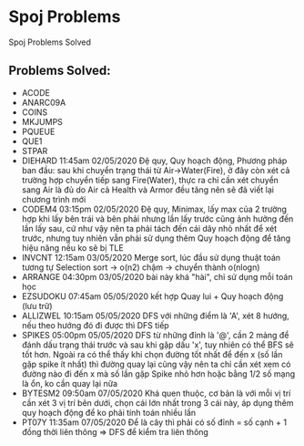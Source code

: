 # Spoj Problems

Spoj Problems Solved

## Problems Solved:

- ACODE
- ANARC09A
- COINS
- MKJUMPS
- PQUEUE
- QUE1
- STPAR
- DIEHARD 11:45am 02/05/2020 Đệ quy, Quy hoạch động, Phương pháp ban đầu: sau khi chuyển trạng thái từ Air->Water(Fire), ở đây còn xét cả trường hợp chuyển tiếp sang Fire(Water), thực ra chỉ cần xét chuyển sang Air là đủ do Air cả Health và Armor đều tăng nên sẽ đã viết lại chương trình mới
- CODEM4 03:15pm 02/05/2020 Đệ quy, Minimax, lấy max của 2 trường hợp khi lấy bên trái và bên phải nhưng lần lấy trước cũng ảnh hưởng đến lần lấy sau, cứ như vậy nên ta phải tách đến cái dãy nhỏ nhất để xét trước, nhưng tuy nhiên vẫn phải sử dụng thêm Quy hoạch động để tăng hiệu năng nếu ko sẽ bị TLE
- INVCNT 12:15am 03/05/2020 Merge sort, lúc đầu sử dụng thuật toán tương tự Selection sort -> o(n2) chậm -> chuyển thành o(nlogn)
- ARRANGE 04:30pm 03/05/2020 bài này khá "hài", chỉ sử dụng mỗi toán học
- EZSUDOKU 07:45am 05/05/2020 kết hợp Quay lui + Quy hoạch động (lưu trữ)
- ALLIZWEL 10:15am 05/05/2020 DFS với những điểm là 'A', xét 8 hướng, nếu theo hướng đó đi được thì DFS tiếp
- SPIKES 05:00pm 05/05/2020 DFS từ những đỉnh là '@', cần 2 mảng để đánh dấu trạng thái trước và sau khi gặp dấu 'x', tuy nhiên có thể BFS sẽ tốt hơn. Ngoài ra có thể thấy khi chọn đường tốt nhất để đến x (số lần gặp spike ít nhất) thì đường quay lại cũng vậy nên ta chỉ cần xét xem có đường nào đi đến x mà số lần gặp Spike nhỏ hơn hoặc bằng 1/2 số mạng là ổn, ko cần quay lại nữa
- BYTESM2 09:50am 07/05/2020 Khá quen thuộc, cơ bản là với mỗi vị trí cần xét 3 vị trí bên dưới, chọn cái lớn nhất trong 3 cái này, áp dụng thêm quy hoạch động để ko phải tính toán nhiều lần
- PT07Y 11:35am 07/05/2020 Để là cây thì phải có số đỉnh = số cạnh + 1 đồng thời liên thông => DFS để kiểm tra liên thông